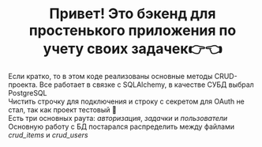 <h1 align="center">Привет! Это бэкенд для простенького приложения по учету своих задачек👉👈</h1>
<span>Если кратко, то в этом коде реализованы основные методы CRUD-проекта. Все работает в связке с SQLAlchemy, в качестве СУБД выбрал PostgreSQL</span><br>
<span>Чистить строчку для подключения и строку с секретом для OAuth не стал, так как проект тестовый 🤡</span><br>
<span>Есть три основных раута: <em>авторизация</em>, <em>задачки</em> и <em>пользователи</em><span><br>
<span>Основную работу с БД постарался распределить между файлами <em>crud_items</em> и <em>crud_users</em></span>
